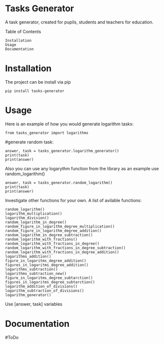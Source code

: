# Tasks Generator


A task generator, created for pupils, students and teachers for education. 




Table of Contents

    Installation
    Usage
    Documentation

# Installation

The project can be install via pip

    pip install tasks-generator

# Usage

Here is an example of how you would generate logarithm tasks:
    
    from tasks_generator import logarithms
#generate random task:

    answer, task = tasks_generator.logarithm_generator()
    print(task)
    print(answer)


 Also you can use any logarythm function from the library as an example use random_logarithm()
 
    answer, task = tasks_generator.random_logarithm()
    print(task)
    print(answer)

Investigate other functions for your own.
A list of avilable functions:

    random_logarithm()
    logarithm_multiplication()
    logarithm_division()
    random_logarithm_in_degree()
    random_figure_in_logarithm_degree_multiplication()
    random_figure_in_logarithm_degree_addition()
    random_logarithm_in_degree_subtraction()
    random_logarithm_with_fractions()
    random_logarithm_with_fractions_in_degree()
    random_logarithm_with_fractions_in_degree_subtraction()
    random_logarithm_with_fractions_in_degree_addition()
    logarithms_addition()
    figure_in_logaritms_degree_addition()
    figures_in_logaritms_degree_addition()
    logarithms_subtraction()
    logarithms_subtraction_new()
    figure_in_logaritms_degree_subtarction()
    figures_in_logaritms_degree_subtarction()
    logarithm_addition_of_divisions()
    logarithm_subtraction_of_divisions()
    logarithm_generator()

Use [answer, task] variables
 
 




# Documentation

#ToDo
